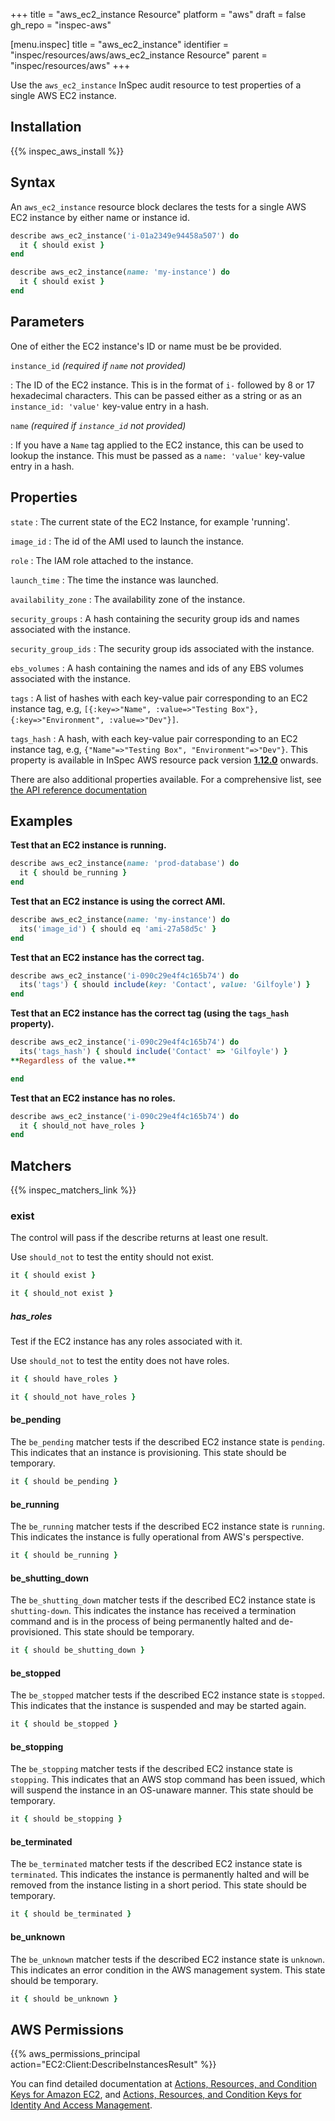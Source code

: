 +++
title = "aws_ec2_instance Resource"
platform = "aws"
draft = false
gh_repo = "inspec-aws"

[menu.inspec]
title = "aws_ec2_instance"
identifier = "inspec/resources/aws/aws_ec2_instance Resource"
parent = "inspec/resources/aws"
+++

Use the `aws_ec2_instance` InSpec audit resource to test properties of a single AWS EC2 instance.

## Installation

{{% inspec_aws_install %}}

## Syntax

An `aws_ec2_instance` resource block declares the tests for a single AWS EC2 instance by either name or instance id.

```ruby
describe aws_ec2_instance('i-01a2349e94458a507') do
  it { should exist }
end
```

```ruby
describe aws_ec2_instance(name: 'my-instance') do
  it { should exist }
end
```

## Parameters

One of either the EC2 instance's ID or name must be be provided.

`instance_id` _(required if `name` not provided)_

: The ID of the EC2 instance. This is in the format of `i-` followed by 8 or 17 hexadecimal characters.
  This can be passed either as a string or as an `instance_id: 'value'` key-value entry in a hash.

`name` _(required if `instance_id` not provided)_

: If you have a `Name` tag applied to the EC2 instance, this can be used to lookup the instance.
  This must be passed as a `name: 'value'` key-value entry in a hash.

## Properties

`state`
: The current state of the EC2 Instance, for example 'running'.

`image_id`
: The id of the AMI used to launch the instance.

`role`
: The IAM role attached to the instance.

`launch_time`
: The time the instance was launched.

`availability_zone`
: The availability zone of the instance.

`security_groups`
: A hash containing the security group ids and names associated with the instance.

`security_group_ids`
: The security group ids associated with the instance.

`ebs_volumes`
: A hash containing the names and ids of any EBS volumes associated with the instance.

`tags`
: A list of hashes with each key-value pair corresponding to an EC2 instance tag, e.g, `[{:key=>"Name", :value=>"Testing Box"}, {:key=>"Environment", :value=>"Dev"}]`.

`tags_hash`
: A hash, with each key-value pair corresponding to an EC2 instance tag, e.g, `{"Name"=>"Testing Box", "Environment"=>"Dev"}`. This property is available in InSpec AWS resource pack version **[1.12.0](https://github.com/inspec/inspec-aws/releases/tag/v1.12.0)** onwards.

There are also additional properties available. For a comprehensive list, see [the API reference documentation](https://docs.aws.amazon.com/AWSEC2/latest/APIReference/API_Instance.html)

## Examples

**Test that an EC2 instance is running.**

```ruby
describe aws_ec2_instance(name: 'prod-database') do
  it { should be_running }
end
```

**Test that an EC2 instance is using the correct AMI.**

```ruby
describe aws_ec2_instance(name: 'my-instance') do
  its('image_id') { should eq 'ami-27a58d5c' }
end
```

**Test that an EC2 instance has the correct tag.**

```ruby
describe aws_ec2_instance('i-090c29e4f4c165b74') do
  its('tags') { should include(key: 'Contact', value: 'Gilfoyle') }
end
```

**Test that an EC2 instance has the correct tag (using the `tags_hash` property).**

```ruby
describe aws_ec2_instance('i-090c29e4f4c165b74') do
  its('tags_hash') { should include('Contact' => 'Gilfoyle') }
**Regardless of the value.**

end    
```

**Test that an EC2 instance has no roles.**

```ruby
describe aws_ec2_instance('i-090c29e4f4c165b74') do
  it { should_not have_roles }
end
```

## Matchers

{{% inspec_matchers_link %}}


### exist

The control will pass if the describe returns at least one result.

Use `should_not` to test the entity should not exist.

```ruby
it { should exist }
```

```ruby
it { should_not exist }
```

##### has_roles
Test if the EC2 instance has any roles associated with it.

Use `should_not` to test the entity does not have roles.

```ruby
it { should have_roles }
```

```ruby
it { should_not have_roles }
```

#### be_pending

The `be_pending` matcher tests if the described EC2 instance state is `pending`. This indicates that an instance is provisioning. This state should be temporary.

```ruby
it { should be_pending }
```

#### be_running

The `be_running` matcher tests if the described EC2 instance state is `running`. This indicates the instance is fully operational from AWS's perspective.

```ruby
it { should be_running }
```

#### be_shutting_down

The `be_shutting_down` matcher tests if the described EC2 instance state is `shutting-down`. This indicates the instance has received a termination command and is in the process of being permanently halted and de-provisioned. This state should be temporary.

```ruby
it { should be_shutting_down }
```

#### be_stopped

The `be_stopped` matcher tests if the described EC2 instance state is `stopped`. This indicates that the instance is suspended and may be started again.

```ruby
it { should be_stopped }
```

#### be_stopping

The `be_stopping` matcher tests if the described EC2 instance state is `stopping`. This indicates that an AWS stop command has been issued, which will suspend the instance in an OS-unaware manner. This state should be temporary.

```ruby
it { should be_stopping }
```

#### be_terminated

The `be_terminated` matcher tests if the described EC2 instance state is `terminated`. This indicates the instance is permanently halted and will be removed from the instance listing in a short period. This state should be temporary.

```ruby
it { should be_terminated }
```

#### be_unknown

The `be_unknown` matcher tests if the described EC2 instance state is `unknown`. This indicates an error condition in the AWS management system. This state should be temporary.

```ruby
it { should be_unknown }
```

## AWS Permissions

{{% aws_permissions_principal action="EC2:Client:DescribeInstancesResult" %}}

You can find detailed documentation at [Actions, Resources, and Condition Keys for Amazon EC2](https://docs.aws.amazon.com/IAM/latest/UserGuide/list_amazonec2.html), and [Actions, Resources, and Condition Keys for Identity And Access Management](https://docs.aws.amazon.com/IAM/latest/UserGuide/list_identityandaccessmanagement.html).
